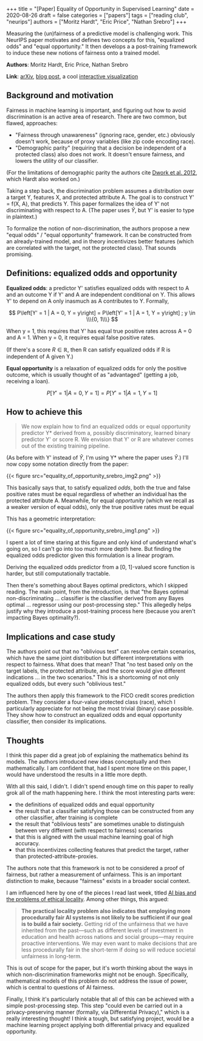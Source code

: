 +++
title = "[Paper] Equality of Opportunity in Supervised Learning"
date = 2020-08-26
draft = false
categories = ["papers"]
tags = ["reading club", "neurips"]
authors = ["Moritz Hardt", "Eric Price", "Nathan Srebro"]
+++

Measuring the (un)fairness of a predictive model is challenging work. This NeurIPS paper motivates and defines two concepts for this, "equalized odds" and "equal opportunity." It then develops a a post-training framework to induce these new notions of fairness onto a trained model.

<!--more-->

**Authors**: Moritz Hardt, Eric Price, Nathan Srebro

**Link**: [arXiv](https://arxiv.org/abs/1610.02413), [blog post](https://ai.googleblog.com/2016/10/equality-of-opportunity-in-machine.html), a cool [interactive visualization](http://research.google.com/bigpicture/attacking-discrimination-in-ml/)


## Background and motivation
Fairness in machine learning is important, and figuring out how to avoid discrimination is an active area of research. There are two common, but flawed, approaches:
 * "Fairness through unawareness" (ignoring race, gender, etc.) obviously doesn't work, because of proxy variables (like zip code encoding race).
 * "Demographic parity" (requiring that a decision be independent of a protected class) also does not work. It doesn't ensure fairness, and lowers the utility of our classifier. 

(For the limitations of demographic parity the authors cite [Dwork et al. 2012](https://arxiv.org/abs/1104.3913), which Hardt also worked on.)

Taking a step back, the discrimination problem assumes a distribution over a target Y, features X, and protected attribute A. The goal is to construct Y' = f(X, A), that predicts Y. This paper formalizes the idea of Y' not discriminating with respect to A. (The paper uses $\hat{Y}$, but Y' is easier to type in plaintext.)

To formalize the notion of non-discrimination, the authors propose a new "equal odds" / "equal opportunity" framework. It can be constructed from an already-trained model, and in theory incentivizes better features (which are correlated with the target, not the protected class). That sounds promising.


## Definitions: equalized odds and opportunity
**Equalized odds**: a predictor Y' satisfies equalized odds with respect to A and an outcome Y if Y' and A are independent conditional on Y. This allows Y' to depend on A only inasmuch as A contributes to Y. Formally,

$$
P\left[Y' = 1 | A = 0, Y = y\right] = P\left[Y' = 1 | A = 1, Y = y\right] ; y \in \\\{0, 1\\\}
$$

When y = 1, this requires that Y' has equal true positive rates across A = 0 and A = 1. When y = 0, it requires equal false positive rates.

(If there's a score $R \in \mathbb{R}$, then R can satisfy equalized odds if R is independent of A given Y.)

**Equal opportunity** is a relaxation of equalized odds for only the positive outcome, which is usually thought of as "advantaged" (getting a job, receiving a loan).

$$
P\left[Y' = 1 | A = 0, Y = 1\right] = P\left[Y' = 1 | A = 1, Y = 1\right]
$$


## How to achieve this
> We now explain how to find an equalized odds or equal opportunity predictor Y* derived from a, possibly discriminatory, learned binary predictor Y' or score R. We envision that Y' or R are whatever comes out of the existing training pipeline. 

(As before with Y' instead of $\hat{Y}$, I'm using Y* where the paper uses $\widetilde{Y}$.) I'll now copy some notation directly from the paper:

{{< figure src="equality_of_opportunity_srebro_img2.png" >}}

This basically says that, to satisfy equalized *odds*, both the true and false positive rates must be equal regardless of whether an individual has the protected attribute A. Meanwhile, for equal *opportunity* (which we recall as a weaker version of equal odds), only the true positive rates must be equal

This has a geometric interpretation:

{{< figure src="equality_of_opportunity_srebro_img1.png" >}}

I spent a lot of time staring at this figure and only kind of understand what's going on, so I can't go into too much more depth here. But finding the equalized odds predictor given this formulation is a linear program.

Deriving the equalized odds predictor from a [0, 1]-valued score function is harder, but still computationally tractable. 

Then there's something about Bayes optimal predictors, which I skipped reading. The main point, from the introduction, is that "the Bayes optimal non-discriminating ... classifier is the classifier derived from any Bayes optimal ... regressor using our post-processing step." This allegedly helps justify why they introduce a post-training process here (because you aren't impacting Bayes optimality?).


## Implications and case study
The authors point out that no "oblivious test" can resolve certain scenarios, which have the same joint distribution but different interpretations with respect to fairness. What does that mean? That "no test based only on the target labels, the protected attribute, and the score would give different indications ... in the two scenarios." This is a shortcoming of not only equalized odds, but every such "oblivious test."

The authors then apply this framework to the FICO credit scores prediction problem. They consider a four-value protected class (race), which I particularly appreciate for not being the most trivial (binary) case possible. They show how to construct an equalized odds and equal opportunity classifier, then consider its implications.


## Thoughts
I think this paper did a great job of explaining the mathematics behind its models. The authors introduced new ideas conceptually and then mathematically. I am confident that, had I spent more time on this paper, I would have understood the results in a little more depth.

With all this said, I didn't. I didn't spend enough time on this paper to really grok all of the math happening here. I think the most interesting parts were:
 * the definitions of equalized odds and equal opportunity
 * the result that a classifier satisfying those can be constructed from any other classifier, after training is complete
 * the result that "oblivious tests" are sometimes unable to distinguish between very different (with respect to fairness) scenarios
 * that this is aligned with the usual machine learning goal of high accuracy.
 * that this incentivizes collecting features that predict the target, rather than protected-attribute-proxies.

The authors note that this framework is not to be considered a proof of fairness, but rather a measurement of unfairness. This is an important distinction to make, because "fairness" exists in a broader social context. 

I am influenced here by one of the pieces I read last week, titled [AI bias and the problems of ethical locality](https://askell.io/posts/2020/08/ai-bias-and-ethical-locality?). Among other things, this argued:

> **The practical locality problem also indicates that employing more procedurally fair AI systems is not likely to be sufficient if our goal is to build a fair society.** Getting rid of the unfairness that we have inherited from the past—such as different levels of investment in education and health across nations and social groups—may require proactive interventions. We may even want to make decisions that are less procedurally fair in the short-term if doing so will reduce societal unfairness in long-term.

This is out of scope for the paper, but it's worth thinking about the ways in which non-discrimination frameworks might not be enough. Specifically, mathematical models of this problem do not address the issue of power, which is central to questions of AI fairness.

Finally, I think it's particularly notable that all of this can be achieved with a simple post-processing step. This step "could even be carried out in a privacy-preserving manner (formally, via Differential Privacy)," which is a really interesting thought! I think a tough, but satisfying project, would be a machine learning project applying both differential privacy and equalized opportunity.

